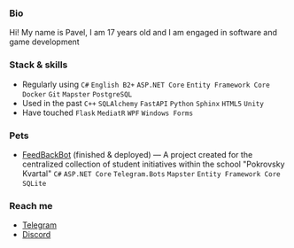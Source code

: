 ### Bio
Hi! My name is Pavel, I am 17 years old and I am engaged in software and game development

### Stack & skills
- Regularly using `C#` `English B2+` `ASP.NET Core` `Entity Framework Core` `Docker` `Git` `Mapster` `PostgreSQL`
- Used in the past `C++` `SQLAlchemy` `FastAPI` `Python` `Sphinx` `HTML5` `Unity`
- Have touched `Flask` `MediatR` `WPF` `Windows Forms`

### Pets
- [FeedBackBot](https://github.com/Doku4ae4ka/FeedbackBot) (finished & deployed) — A project created for the centralized collection of student initiatives within the school "Pokrovsky Kvartal" `C#` `ASP.NET Core` `Telegram.Bots` `Mapster` `Entity Framework Core` `SQLite`

### Reach me
- [Telegram](https://t.me/PEPIDUSTER)
- [Discord](https://discordapp.com/users/312879192784240643)

